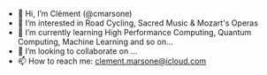 - 👋 Hi, I’m Clément (@cmarsone)
- 👀 I’m interested in Road Cycling, Sacred Music & Mozart's Operas
- 🌱 I’m currently learning High Performance Computing, Quantum Computing, Machine Learning and so on...
- 💞️ I’m looking to collaborate on ...
- 📫 How to reach me: clement.marsone@icloud.com

<!---
cmarsone/cmarsone is a ✨ special ✨ repository because its `README.md` (this file) appears on your GitHub profile.
You can click the Preview link to take a look at your changes.
--->

